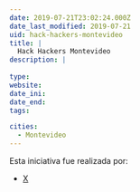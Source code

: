```yaml
---
date: 2019-07-21T23:02:24.000Z
date_last_modified: 2019-07-21
uid: hack-hackers-montevideo
title: |
  Hack Hackers Montevideo
description: |
  
type: 
website: 
date_ini: 
date_end: 
tags:

cities: 
  - Montevideo
---
```


Esta iniciativa fue realizada por:

- [X](/organizaciones/hack-hackers-montevideo)
